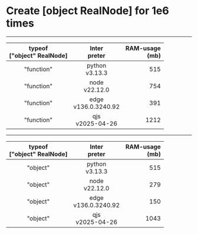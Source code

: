 # Create \[object RealNode\] for 1e6 times

---

| typeof <br> \["object" RealNode\] </br> |  Inter <br> preter </br> | RAM-usage <br> (mb) </br> |
| :----: | :----: | ---: |
| "function" | python <br> v3.13.3 </br> | 515 |
| "function" | node <br> v22.12.0 </br> | 754 |
| "function" | edge <br> v136.0.3240.92 </br> | 391 |
| "function" | qjs <br> v2025-04-26 </br> | 1212 |

---

| typeof <br> \["object" RealNode\] </br> |  Inter <br> preter </br> | RAM-usage <br> (mb) </br> |
| :----: | :----: | ---: |
| "object" | python <br> v3.13.3 </br> | 515 |
| "object" | node <br> v22.12.0 </br> | 279 |
| "object" | edge <br> v136.0.3240.92 </br> | 150 |
| "object" | qjs <br> v2025-04-26 </br> | 1043 |